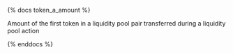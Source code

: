 {% docs token_a_amount %}

Amount of the first token in a liquidity pool pair transferred during a liquidity pool action

{% enddocs %}